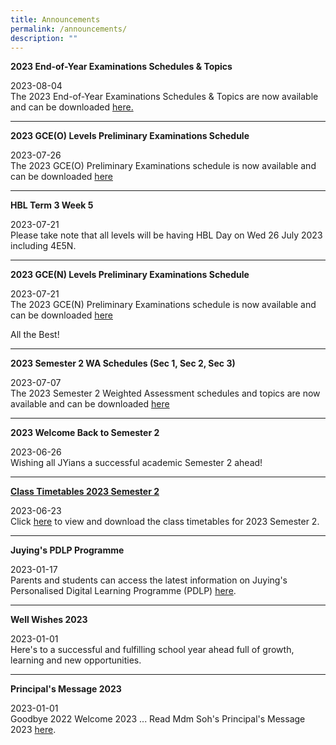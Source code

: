 ```yaml
---
title: Announcements
permalink: /announcements/
description: ""
---
```

<p><strong>2023 End-of-Year Examinations Schedules &amp; Topics </strong></p>
<p>2023-08-04<br>The 2023 End-of-Year Examinations Schedules &amp; Topics are now available and can be downloaded <a href="https://www.juyingsec.moe.edu.sg/timetables-n-schedules/examination-timetable/end-of-year-examination/">here. 
  </a></p>
<hr>

<p><strong>2023 GCE(O) Levels Preliminary Examinations Schedule </strong></p>
<p>2023-07-26<br>The 2023 GCE(O) Preliminary Examinations schedule is now available and can be downloaded <a href="https://www.juyingsec.moe.edu.sg/timetables-n-schedules/examination-timetable/preliminary-examination/">here  </a></p>
<hr>

<p><strong>HBL Term 3 Week 5</strong></p>
<p>2023-07-21<br>Please take note that all levels will be having HBL Day on Wed 26 July 2023 including 4E5N. </p>
<hr>

<p><strong>2023 GCE(N) Levels Preliminary Examinations Schedule </strong></p>
<p>2023-07-21<br>The 2023 GCE(N) Preliminary Examinations schedule is now available and can be downloaded <a href="https://www.juyingsec.moe.edu.sg/timetables-n-schedules/examination-timetable/preliminary-examination/">here  </a></p>
<p>All the Best!</p>
<hr>

<p><strong>2023 Semester 2 WA Schedules (Sec 1, Sec 2, Sec 3)</strong></p>
<p>2023-07-07<br>The 2023 Semester 2 Weighted Assessment schedules and topics are now available and can be downloaded <a href="https://www.juyingsec.moe.edu.sg/timetables-n-schedules/examination-timetable/semester-2-weighted-assessments/">here</a></p>
<hr>

<p><strong>2023 Welcome Back to Semester 2</strong></p>
<p>2023-06-26<br>Wishing all JYians a successful academic Semester 2 ahead!</p>
<hr>

<p><strong><a href="/information/administrative-information/timetables-n-schedules/class-timetable">Class Timetables 2023 Semester 2</a></strong></p>
<p>2023-06-23<br>Click <a href="/information/administrative-information/timetables-n-schedules/class-timetable" rel="noopener">here</a> to view and download the class timetables for 2023 Semester 2.</p>
<hr>

<p><strong>Juying's PDLP Programme</strong></p>
<p>2023-01-17<br>Parents and students can access the latest information on Juying's Personalised Digital Learning Programme (PDLP) <a href="/programmes/personalised-digital-learning-programme-pdlp" rel="noopener">here</a>.&nbsp;</p>
<hr>

<p><strong>Well Wishes 2023</strong></p>
<p>2023-01-01<br>Here's to a successful and fulfilling school year ahead full of growth, learning and new opportunities.</p>
<hr>

<p><strong>Principal's Message 2023</strong></p>
<p>2023-01-01<br>Goodbye 2022 Welcome 2023 ... Read Mdm Soh's Principal's Message 2023 <a href="/information/principals-message/principals-message-2023">here</a>.</p>